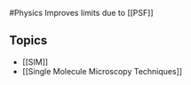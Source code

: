 #Physics 
Improves limits due to [[PSF]]
## Topics
* [[SIM]]
* [[Single Molecule Microscopy Techniques]]